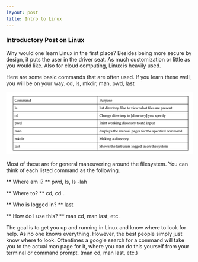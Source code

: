 ```yaml
---
layout: post
title: Intro to Linux
---
```



### Introductory Post on Linux 

Why would one learn Linux in the first place? Besides being more secure by design, it puts the user in the driver seat. As much customization or little as you would like. Also for cloud computing, Linux is heavily used. 

Here are some basic commands that are often used. If you learn these well, you will be on your way.
cd, ls, mkdir, man, pwd, last


![Linux Command Table](/images/CommandTable.png)



Most of these are for general maneuvering around the filesystem. You can think of each listed command as the following.


** Where am I? **
pwd, ls, ls -lah

** Where to? **
cd, cd ..

** Who is logged in? **
last

** How do I use this? **
man cd, man last, etc.

The goal is to get you up and running in Linux and know where to look for help. As no one knows everything. However, the best people simply just know where to look. Oftentimes a google search for a command will take you to the actual man page for it, where you can do this yourself from your terminal or command prompt. 
(man cd, man last, etc.)

